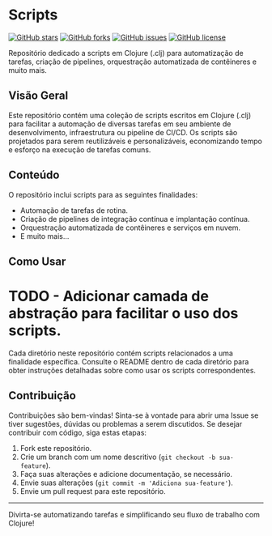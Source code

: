 # Scripts

[![GitHub stars](https://img.shields.io/github/stars/af2b/Scripts.svg)](https://github.com/af2b/Scripts/stargazers)
[![GitHub forks](https://img.shields.io/github/forks/af2b/Scripts.svg)](https://github.com/af2b/Scripts/network)
[![GitHub issues](https://img.shields.io/github/issues/af2b/Scripts.svg)](https://github.com/af2b/Scripts/issues)
[![GitHub license](https://img.shields.io/github/license/af2b/Scripts.svg)](https://github.com/af2b/Scripts/blob/main/LICENSE)

Repositório dedicado a scripts em Clojure (.clj) para automatização de tarefas, criação de pipelines, orquestração automatizada de contêineres e muito mais.

## Visão Geral

Este repositório contém uma coleção de scripts escritos em Clojure (.clj) para facilitar a automação de diversas tarefas em seu ambiente de desenvolvimento, infraestrutura ou pipeline de CI/CD. Os scripts são projetados para serem reutilizáveis e personalizáveis, economizando tempo e esforço na execução de tarefas comuns.

## Conteúdo

O repositório inclui scripts para as seguintes finalidades:

- Automação de tarefas de rotina.
- Criação de pipelines de integração contínua e implantação contínua.
- Orquestração automatizada de contêineres e serviços em nuvem.
- E muito mais...

## Como Usar
# TODO - Adicionar camada de abstração para facilitar o uso dos scripts.
Cada diretório neste repositório contém scripts relacionados a uma finalidade específica. Consulte o README dentro de cada diretório para obter instruções detalhadas sobre como usar os scripts correspondentes.

## Contribuição

Contribuições são bem-vindas! Sinta-se à vontade para abrir uma Issue se tiver sugestões, dúvidas ou problemas a serem discutidos. Se desejar contribuir com código, siga estas etapas:

1. Fork este repositório.
2. Crie um branch com um nome descritivo (`git checkout -b sua-feature`).
3. Faça suas alterações e adicione documentação, se necessário.
4. Envie suas alterações (`git commit -m 'Adiciona sua-feature'`).
5. Envie um pull request para este repositório.
---

Divirta-se automatizando tarefas e simplificando seu fluxo de trabalho com Clojure!
